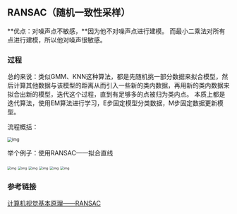 ## RANSAC（随机一致性采样）

**优点：对噪声点不敏感，**因为他不对噪声点进行建模。
而最小二乘法对所有点进行建模，所以他对噪声很敏感。

### 过程

总的来说：类似GMM、KNN这种算法，都是先随机挑一部分数据来拟合模型，然后计算其他数据与该模型的距离从而引入一些新的类内数据，再用新的类内数据来拟合出新的模型，迭代这个过程，直到有足够多的点被归为类内点。
本质上都是迭代算法，使用EM算法进行学习，E步固定模型分类数据，M步固定数据更新模型。

流程概括：

<img src="https://pic1.zhimg.com/80/v2-92f0ad1a9054d4bd19a759b7e3167bcc_720w.jpg" alt="img" style="zoom: 67%;" />

举个例子：使用RANSAC——拟合直线

<img src="https://pic2.zhimg.com/80/v2-67e966c92f04f232010255dc5cd1b92d_720w.jpg" alt="img" style="zoom:50%;" />

<img src="https://pic1.zhimg.com/80/v2-3693478f142577031cfc29b9d61e58c8_720w.jpg" alt="img" style="zoom:50%;" />

<img src="https://pic3.zhimg.com/80/v2-bd7445a60766817022f8506274f2eeba_720w.jpg" alt="img" style="zoom:50%;" />

<img src="https://pic2.zhimg.com/80/v2-fcd467425195baccd67f7d8ec6101c2d_720w.jpg" alt="img" style="zoom:50%;" />

<img src="https://pic1.zhimg.com/80/v2-7225d7e8e5dd5d6ea19aa560c866dd9c_720w.jpg" alt="img" style="zoom:50%;" />

<img src="https://pic2.zhimg.com/80/v2-959cf86f0907368c4acc60c6d43d22d5_720w.jpg" alt="img" style="zoom:50%;" />

### 参考链接

[计算机视觉基本原理——RANSAC](https://zhuanlan.zhihu.com/p/45532306)

